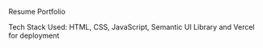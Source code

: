 Resume Portfolio

Tech Stack Used: HTML, CSS, JavaScript, Semantic UI Library and Vercel for deployment
